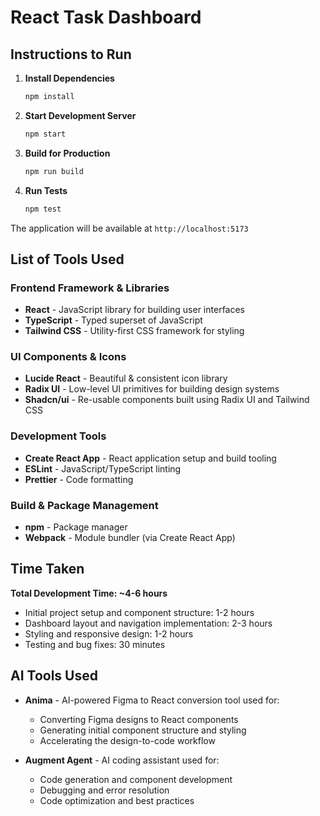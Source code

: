# React Task Dashboard

## Instructions to Run

1. **Install Dependencies**

   ```bash
   npm install
   ```

2. **Start Development Server**

   ```bash
   npm start
   ```

3. **Build for Production**

   ```bash
   npm run build
   ```

4. **Run Tests**
   ```bash
   npm test
   ```

The application will be available at `http://localhost:5173`

## List of Tools Used 

### Frontend Framework & Libraries

- **React** - JavaScript library for building user interfaces
- **TypeScript** - Typed superset of JavaScript
- **Tailwind CSS** - Utility-first CSS framework for styling

### UI Components & Icons

- **Lucide React** - Beautiful & consistent icon library
- **Radix UI** - Low-level UI primitives for building design systems
- **Shadcn/ui** - Re-usable components built using Radix UI and Tailwind CSS

### Development Tools

- **Create React App** - React application setup and build tooling
- **ESLint** - JavaScript/TypeScript linting
- **Prettier** - Code formatting

### Build & Package Management

- **npm** - Package manager
- **Webpack** - Module bundler (via Create React App)

## Time Taken

**Total Development Time: ~4-6 hours**

- Initial project setup and component structure: 1-2 hours
- Dashboard layout and navigation implementation: 2-3 hours
- Styling and responsive design: 1-2 hours
- Testing and bug fixes: 30 minutes

## AI Tools Used

- **Anima** - AI-powered Figma to React conversion tool used for:
  - Converting Figma designs to React components
  - Generating initial component structure and styling
  - Accelerating the design-to-code workflow

- **Augment Agent** - AI coding assistant used for:
  - Code generation and component development
  - Debugging and error resolution
  - Code optimization and best practices
